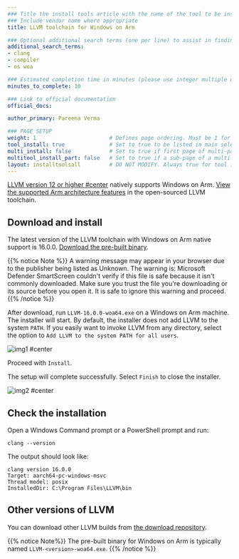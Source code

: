 ```yaml
---
### Title the install tools article with the name of the tool to be installed
### Include vendor name where appropriate
title: LLVM toolchain for Windows on Arm

### Optional additional search terms (one per line) to assist in finding the article
additional_search_terms:
- clang
- compiler
- os woa

### Estimated completion time in minutes (please use integer multiple of 5)
minutes_to_complete: 10

### Link to official documentation
official_docs: 

author_primary: Pareena Verma

### PAGE SETUP
weight: 1                       # Defines page ordering. Must be 1 for first (or only) page.
tool_install: true              # Set to true to be listed in main selection page, else false
multi_install: false            # Set to true if first page of multi-page article, else false
multitool_install_part: false   # Set to true if a sub-page of a multi-page article, else false
layout: installtoolsall         # DO NOT MODIFY. Always true for tool install articles
---
```


[LLVM version 12 or higher #center](https://llvm.org/) natively supports Windows on Arm. [View the supported Arm architecture features](https://developer.arm.com/Tools%20and%20Software/LLVM%20Toolchain#Supported-Devices) in the open-sourced LLVM toolchain.

## Download and install

The latest version of the LLVM toolchain with Windows on Arm native support is 16.0.0. [Download the pre-built binary](https://github.com/llvm/llvm-project/releases/download/llvmorg-16.0.0/LLVM-16.0.0-woa64.exe).

{{% notice Note %}}
A warning message may appear in your browser due to the publisher being listed as Unknown. The warning is: Microsoft Defender SmartScreen couldn't verify if this file is safe because it isn't commonly downloaded. Make sure you trust the file you're downloading or its source before you open it. It is safe to ignore this warning and proceed.
{{% /notice %}}

After download, run `LLVM-16.0.0-woa64.exe` on a Windows on Arm machine. The installer will start. By default, the installer does not add LLVM to the system `PATH`. If you easily want to invoke LLVM from any directory, select the option to `Add LLVM to the system PATH for all users`.

![img1 #center](/install-guides/_images/llvm-setup.png)

Proceed with `Install`. 

The setup will complete successfully. Select `Finish` to close the installer.

![img2 #center](/install-guides/_images/llvm-finish.png)

## Check the installation

Open a Windows Command prompt or a PowerShell prompt and run:

```console
clang --version
```
The output should look like:

```output
clang version 16.0.0
Target: aarch64-pc-windows-msvc
Thread model: posix
InstalledDir: C:\Program Files\LLVM\bin
```
 
## Other versions of LLVM

You can download other LLVM builds from [the download repository](https://releases.llvm.org/download.html).

{{% notice Note%}}
The pre-built binary for Windows on Arm is typically named `LLVM-<version>-woa64.exe`.
{{% /notice %}}
